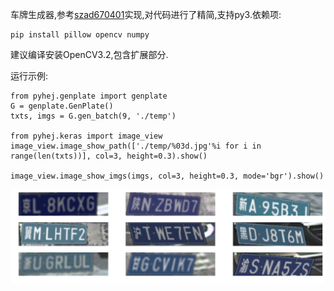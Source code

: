 车牌生成器,参考[szad670401](https://github.com/szad670401/end-to-end-for-chinese-plate-recognition)实现,对代码进行了精简,支持py3.依赖项:

```
pip install pillow opencv numpy
```

建议编译安装OpenCV3.2,包含扩展部分.

运行示例:
```
from pyhej.genplate import genplate
G = genplate.GenPlate()
txts, imgs = G.gen_batch(9, './temp')

from pyhej.keras import image_view
image_view.image_show_path(['./temp/%03d.jpg'%i for i in range(len(txts))], col=3, height=0.3).show()

image_view.image_show_imgs(imgs, col=3, height=0.3, mode='bgr').show()
```

![](readme_01.png)
